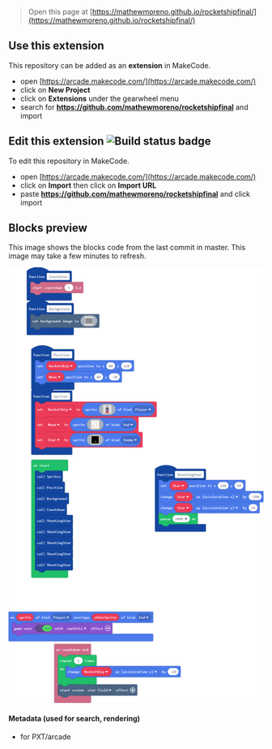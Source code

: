 > Open this page at [https://mathewmoreno.github.io/rocketshipfinal/](https://mathewmoreno.github.io/rocketshipfinal/)

## Use this extension

This repository can be added as an **extension** in MakeCode.

* open [https://arcade.makecode.com/](https://arcade.makecode.com/)
* click on **New Project**
* click on **Extensions** under the gearwheel menu
* search for **https://github.com/mathewmoreno/rocketshipfinal** and import

## Edit this extension ![Build status badge](https://github.com/mathewmoreno/rocketshipfinal/workflows/MakeCode/badge.svg)

To edit this repository in MakeCode.

* open [https://arcade.makecode.com/](https://arcade.makecode.com/)
* click on **Import** then click on **Import URL**
* paste **https://github.com/mathewmoreno/rocketshipfinal** and click import

## Blocks preview

This image shows the blocks code from the last commit in master.
This image may take a few minutes to refresh.

![A rendered view of the blocks](https://github.com/mathewmoreno/rocketshipfinal/raw/master/.github/makecode/blocks.png)

#### Metadata (used for search, rendering)

* for PXT/arcade
<script src="https://makecode.com/gh-pages-embed.js"></script><script>makeCodeRender("{{ site.makecode.home_url }}", "{{ site.github.owner_name }}/{{ site.github.repository_name }}");</script>
